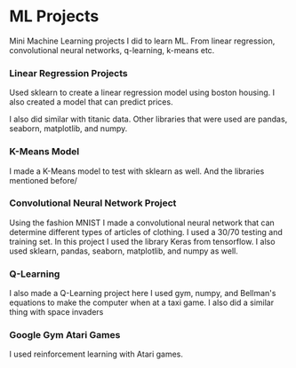 # ML Projects
Mini Machine Learning projects I did to learn ML. From linear regression, convolutional neural networks, q-learning, k-means etc.

<h3> Linear Regression Projects </h3>

Used sklearn to create a linear regression model using boston housing. I also created a model that can predict prices.

I also did similar with titanic data. Other libraries that were used are pandas, seaborn, matplotlib, and numpy.

<h3> K-Means Model </h3>

I made a K-Means model to test with sklearn as well. And the libraries mentioned before/

<h3> Convolutional Neural Network Project </h3>

Using the fashion MNIST I made a convolutional neural network that can determine different types of articles of clothing. I used a 30/70 testing and training set. In this project I used the library Keras from tensorflow. I also used sklearn, pandas, seaborn, matplotlib, and numpy as well.

<h3> Q-Learning </h3>

I also made a Q-Learning project here I used gym, numpy, and Bellman's equations to make the computer when at a taxi game. I also did a similar thing with space invaders

<h3> Google Gym Atari Games </h3>

I used reinforcement learning with Atari games. 
